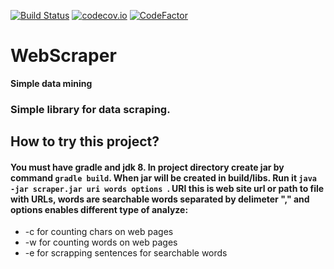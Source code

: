 [![Build Status](https://travis-ci.org/nikitap492/WebScraper.svg?branch=master)](https://travis-ci.org/nikitap492/WebScraper)
[![codecov.io](https://codecov.io/github/nikitap492/WebScraper/coverage.svg?branch=master)](https://travis-ci.org/nikitap492/WebScraper?branch=master)
[![CodeFactor](https://www.codefactor.io/repository/github/nikitap492/webscraper/badge)](https://www.codefactor.io/repository/github/nikitap492/webscraper)
# WebScraper
**Simple data mining**
### Simple library for data scraping.
## How to try this project?
#### You must have gradle and jdk 8. In project directory create jar by command `gradle build`. When jar will be created in build/libs. Run it `java -jar scraper.jar uri words options `. URI this is web site url or path to file with URLs, words are searchable words separated by delimeter "," and options enables different type of analyze:
- -c for counting chars on web pages
- -w for counting words on web pages
- -e for scrapping sentences for searchable words
